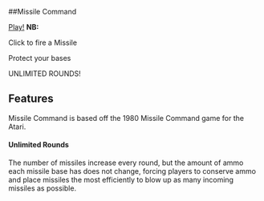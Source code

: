 ##Missile Command

[Play!][github_pages] **NB:**

[github_pages]: http://gregferg.github.io/missile_command/

Click to fire a Missile

Protect your bases

UNLIMITED ROUNDS!

## Features
Missile Command is based off the 1980 Missile Command game for the Atari.

#### Unlimited Rounds
The number of missiles increase every round, but the amount of ammo each missile base has does not change, forcing players to conserve ammo and place missiles the most efficiently to blow up as many incoming missiles as possible.
